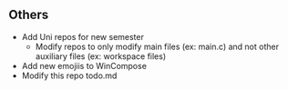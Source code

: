 ## Others
- Add Uni repos for new semester
  - Modify repos to only modify main files (ex: main.c) and not other auxiliary files (ex: workspace files)
- Add new emojiis to WinCompose
- Modify this repo todo.md
